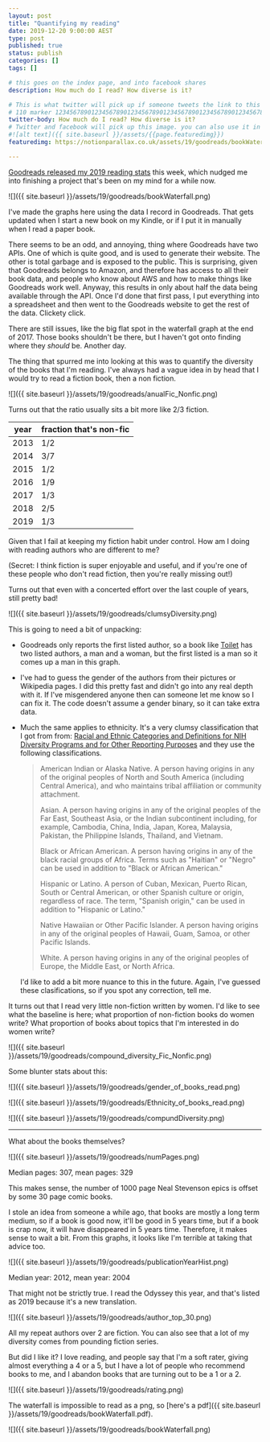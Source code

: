 ```yaml
---
layout: post
title: "Quantifying my reading"
date: 2019-12-20 9:00:00 AEST
type: post
published: true
status: publish
categories: []
tags: []

# this goes on the index page, and into facebook shares
description: How much do I read? How diverse is it?

# This is what twitter will pick up if someone tweets the link to this page
# 110 marker 1234567890123456789012345678901234567890123456789012345678901234567890123456789012345678901234567890123456789
twitter-body: How much do I read? How diverse is it?
# Twitter and facebook will pick up this image. you can also use it in a post with:
#![alt text]({{ site.baseurl }}/assets/{{page.featuredimg}})
featuredimg: https://notionparallax.co.uk/assets/19/goodreads/bookWaterfall.png

---
```


<style></style>

<script></script>


[Goodreads released my 2019 reading stats](https://www.goodreads.com/user/year_in_books/2019/19575421) this week, which nudged me into finishing a project that's been on my mind for a while now.

![]({{ site.baseurl }}/assets/19/goodreads/bookWaterfall.png)

I've made the graphs here using the data I record in Goodreads. That gets updated when I start a new book on my Kindle, or if I put it in manually when I read a paper book.

There seems to be an odd, and annoying, thing where Goodreads have two APIs. One of which is quite good, and is used to generate their website. The other is total garbage and is exposed to the public. This is surprising, given that Goodreads belongs to Amazon, and therefore has access to all their book data, and people who know about AWS and how to make things like Goodreads work well. Anyway, this results in only about half the data being available through the API. Once I'd done that first pass, I put everything into a spreadsheet and then went to the Goodreads website to get the rest of the data. Clickety click.

There are still issues, like the big flat spot in the waterfall graph at the end of 2017. Those books shouldn't be there, but I haven't got onto finding where they _should_ be. Another day.

The thing that spurred me into looking at this was to quantify the diversity of the books that I'm reading. I've always had a vague idea in by head that I would try to read a fiction book, then a non fiction.

![]({{ site.baseurl }}/assets/19/goodreads/anualFic_Nonfic.png)

Turns out that the ratio usually sits a bit more like 2/3 fiction.

| year | fraction that's non-fic |
|-----------------|--------|
| 2013   | 1/2 |
| 2014   | 3/7 |
| 2015   | 1/2 |
| 2016   | 1/9 |
| 2017   | 1/3 |
| 2018   | 2/5 |
| 2019   | 1/3 |

Given that I fail at keeping my fiction habit under control. How am I doing with reading authors who are different to me?

(Secret: I think fiction is super enjoyable and useful, and if you're one of these people who don't read fiction, then you're really missing out!)

Turns out that even with a concerted effort over the last couple of years, still pretty bad!

![]({{ site.baseurl }}/assets/19/goodreads/clumsyDiversity.png)

This is going to need a bit of unpacking: 
* Goodreads only reports the first listed author, so a book like [Toilet](https://www.goodreads.com/review/show/2873707825) has two listed authors, a man and a woman, but the first listed is a man so it comes up a man in this graph.
* I've had to guess the gender of the authors from their pictures or Wikipedia pages. I did this pretty fast and didn't go into any real depth with it. If I've misgendered anyone then can someone let me know so I can fix it. The code doesn't assume a gender binary, so it can take extra data.
* Much the same applies to ethnicity. It's a very clumsy classification that I got from from: [Racial and Ethnic Categories and Definitions for NIH Diversity Programs and for Other Reporting Purposes](https://grants.nih.gov/grants/guide/notice-files/not-od-15-089.html) and they use the following classifications.

    > American Indian or Alaska Native. A person having origins in any of the original peoples of North and South America (including Central America), and who maintains tribal affiliation or community attachment.
    > 
    > Asian. A person having origins in any of the original peoples of the Far East, Southeast Asia, or the Indian subcontinent including, for example, Cambodia, China, India, Japan, Korea, Malaysia, Pakistan, the Philippine Islands, Thailand, and Vietnam.
    > 
    > Black or African American. A person having origins in any of the black racial groups of Africa. Terms such as "Haitian" or "Negro" can be used in addition to "Black or African American."
    > 
    > Hispanic or Latino. A person of Cuban, Mexican, Puerto Rican, South or Central American, or other Spanish culture or origin, regardless of race. The term, "Spanish origin," can be used in addition to "Hispanic or Latino."
    > 
    > Native Hawaiian or Other Pacific Islander. A person having origins in any of the original peoples of Hawaii, Guam, Samoa, or other Pacific Islands.
    > 
    > White. A person having origins in any of the original peoples of Europe, the Middle East, or North Africa.

    I'd like to add a bit more nuance to this in the future. Again, I've guessed these clasifications, so if you spot any correction, tell me.

It turns out that I read very little non-fiction written by women. I'd like to see what the baseline is here; what proportion of non-fiction books do women write? What proportion of books about topics that I'm interested in do women write?

![]({{ site.baseurl }}/assets/19/goodreads/compound_diversity_Fic_Nonfic.png)

Some blunter stats about this:

![]({{ site.baseurl }}/assets/19/goodreads/gender_of_books_read.png)

![]({{ site.baseurl }}/assets/19/goodreads/Ethnicity_of_books_read.png)

![]({{ site.baseurl }}/assets/19/goodreads/compundDiversity.png)

---

What about the books themselves?

![]({{ site.baseurl }}/assets/19/goodreads/numPages.png)

Median pages: 307, mean pages: 329

This makes sense, the number of 1000 page Neal Stevenson epics is offset by some 30 page comic books.

I stole an idea from someone a while ago, that books are mostly a long term medium, so if a book is good now, it'll be good in 5 years time, but if a book is crap now, it will have disappeared in 5 years time. Therefore, it makes sense to wait a bit. From this graphs, it looks like I'm terrible at taking that advice too.

![]({{ site.baseurl }}/assets/19/goodreads/publicationYearHist.png)

Median year: 2012, mean year: 2004

That might not be strictly true. I read the Odyssey this year, and that's listed as 2019 because it's a new translation.

![]({{ site.baseurl }}/assets/19/goodreads/author_top_30.png)

All my repeat authors over 2 are fiction. You can also see that a lot of my diversity comes from pounding fiction series.

But did I like it? I love reading, and people say that I'm a soft rater, giving almost everything a 4 or a 5, but I have a lot of people who recommend books to me, and I abandon books that are turning out to be a 1 or a 2.

![]({{ site.baseurl }}/assets/19/goodreads/rating.png)

The waterfall is impossible to read as a png, so [here's a pdf]({{ site.baseurl }}/assets/19/goodreads/bookWaterfall.pdf).

![]({{ site.baseurl }}/assets/19/goodreads/bookWaterfall.png)
